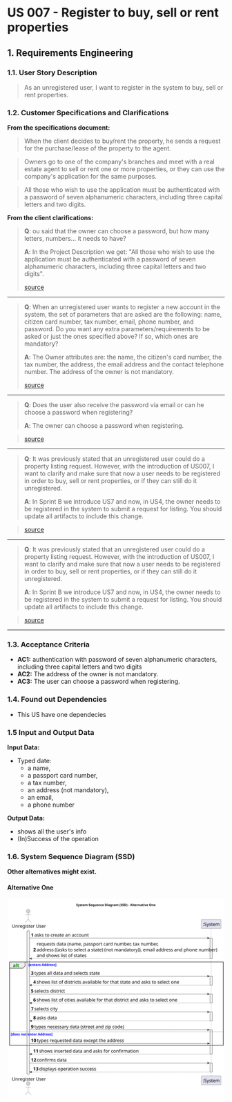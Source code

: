 # US 007 - Register to buy, sell or rent properties

## 1. Requirements Engineering


### 1.1. User Story Description


> As an unregistered user, I want to register in the system to buy, sell or rent properties.



### 1.2. Customer Specifications and Clarifications 


**From the specifications document:**

>	When the client decides to buy/rent the property, he sends a request for the purchase/lease of the property to the agent.

>   Owners go to one of the company's branches and meet with a real estate agent to sell or rent one or more properties, or they can use the company's application for the same purposes.

> All those who wish to use the application must be authenticated with a password of seven alphanumeric characters, including three capital letters and two digits.



**From the client clarifications:**

>**Q**: ou said that the owner can choose a password, but how many letters, numbers... it needs to have?
>
>**A**: In the Project Description we get: "All those who wish to use the application must be authenticated with a password of seven alphanumeric characters, including three capital letters and two digits".
>
> [source](https://moodle.isep.ipp.pt/mod/forum/discuss.php?d=22519#p28509)
* * *

>**Q**: When an unregistered user wants to register a new account in the system, the set of parameters that are asked are the following: name, citizen card number, tax number, email, phone number, and password. Do you want any extra parameters/requirements to be asked or just the ones specified above? If so, which ones are mandatory?
>
>**A**: The Owner attributes are: the name, the citizen's card number, the tax number, the address, the email address and the contact telephone number. The address of the owner is not mandatory.
>
> [source](https://moodle.isep.ipp.pt/mod/forum/discuss.php?d=22376#p28373)
* * *

>**Q**: Does the user also receive the password via email or can he choose a password when registering?
>
>**A**: The owner can choose a password when registering.

>
> [source](https://moodle.isep.ipp.pt/mod/forum/discuss.php?d=22374#p28371)
* * *

>**Q**: It was previously stated that an unregistered user could do a property listing request. However, with the introduction of US007, I want to clarify and make sure that now a user needs to be registered in order to buy, sell or rent properties, or if they can still do it unregistered.
>
>**A**: In Sprint B we introduce US7 and now, in US4, the owner needs to be registered in the system to submit a request for listing. You should update all artifacts to include this change.

>
> [source](https://moodle.isep.ipp.pt/mod/forum/discuss.php?d=22430#p28365)
* * *

>**Q**: It was previously stated that an unregistered user could do a property listing request. However, with the introduction of US007, I want to clarify and make sure that now a user needs to be registered in order to buy, sell or rent properties, or if they can still do it unregistered.
>
>**A**: In Sprint B we introduce US7 and now, in US4, the owner needs to be registered in the system to submit a request for listing. You should update all artifacts to include this change.

>
> [source](https://moodle.isep.ipp.pt/mod/forum/discuss.php?d=22430#p28365)
* * *
### 1.3. Acceptance Criteria


* **AC1:** authentication with password of seven alphanumeric characters, including three capital letters and two digits
* **AC2:** The address of the owner is not mandatory.
* **AC3:** The user can choose a password when registering.


### 1.4. Found out Dependencies


* This US have one dependecies


### 1.5 Input and Output Data


**Input Data:**

* Typed date:
	* a name, 
	* a passport card number, 
	* a tax number, 
	* an address (not mandatory),
	* an email,
	* a phone number

**Output Data:**

* shows all the user's info
* (In)Success of the operation

### 1.6. System Sequence Diagram (SSD)

**Other alternatives might exist.**

#### Alternative One

![System Sequence Diagram - Alternative One](svg/us007-system-sequence-diagram-alternative-one.svg)
